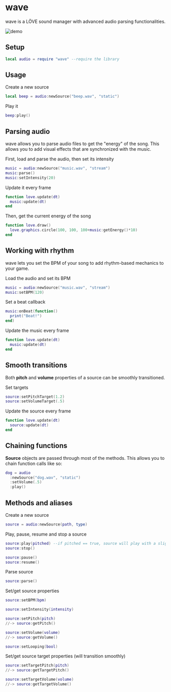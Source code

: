 wave
==============

wave is a LÖVE sound manager with advanced audio parsing functionalities.

![demo][demo]

Setup
----------------

```lua
local audio = require "wave" --require the library
```

Usage
----------------

Create a new source
```lua
local beep = audio:newSource("beep.wav", "static")
```

Play it
```lua
beep:play()
```

Parsing audio
----------------

wave allows you to parse audio files to get the "energy" of the song. This allows you to add visual effects that are synchronized with the music.

First, load and parse the audio, then set its intensity
```lua
music = audio:newSource("music.wav", "stream")
music:parse()
music:setIntensity(20)
```

Update it every frame
```lua
function love.update(dt)
  music:update(dt)
end
```

Then, get the current energy of the song
```lua
function love.draw()
  love.graphics.circle(100, 100, 100+music:getEnergy()*10)
end
```

Working with rhythm
----------------

wave lets you set the BPM of your song to add rhythm-based mechanics to your game.

Load the audio and set its BPM
```lua
music = audio:newSource("music.wav", "stream")
music:setBPM(120)
```

Set a beat callback
```lua
music:onBeat(function()
  print("Beat!")
end)
```

Update the music every frame
```lua
function love.update(dt)
  music:update(dt)
end
```

Smooth transitions
----------------

Both **pitch** and **volume** properties of a source can be smoothly transitioned.

Set targets
```lua
source:setPitchTarget(1.2)
source:setVolumeTarget(.5)
```

Update the source every frame
```lua
function love.update(dt)
  source:update(dt)
end
```

Chaining functions
----------------

**Source** objects are passed through most of the methods. This allows you to chain function calls like so:
```lua
dog = audio
  :newSource("dog.wav", "static")
  :setVolume(.5)
  :play()
```

Methods and aliases
----------------

Create a new source
```lua
source = audio:newSource(path, type)
```

Play, pause, resume and stop a source
```lua
source:play(pitched) --if pitched == true, source will play with a slightly random pitch (useful for recurrent sounds)
source:stop()

source:pause()
source:resume()
```

Parse source
```lua
source:parse()
```

Set/get source properties
```lua
source:setBPM(bpm)

source:setIntensity(intensity)

source:setPitch(pitch)
//-> source:getPitch()

source:setVolume(volume)
//-> source:getVolume()

source:setLooping(bool)
```

Set/get source target properties (will transition smoothly)
```lua
source:setTargetPitch(pitch)
//-> source:getTargetPitch()

source:setTargetVolume(volume)
//-> source:getTargetVolume()
```

[demo]: http://s32.postimg.org/8n00sidfn/out.gif